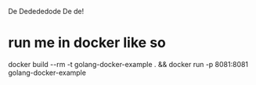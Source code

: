 De Dedededode De de!

# run me in docker like so
docker build --rm -t golang-docker-example . && docker run -p 8081:8081 golang-docker-example
